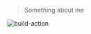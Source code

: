 > Something about me

![build-action](https://github.com/EchoZhaoH/echozh/actions/workflows/build-action.yml/badge.svg?event=push&branch=v1.11)
